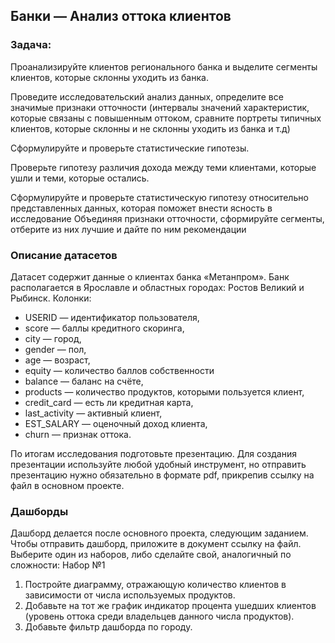 ## Банки — Анализ оттока клиентов

### Задача:
Проанализируйте клиентов регионального банка и выделите сегменты клиентов,
которые склонны уходить из банка.

Проведите исследовательский анализ данных, определите все значимые
признаки отточности (интервалы значений характеристик, которые связаны с
повышенным оттоком, сравните портреты типичных клиентов, которые
склонны и не склонны уходить из банка и т.д)

Сформулируйте и проверьте статистические гипотезы.

Проверьте гипотезу различия дохода между теми клиентами, которые
ушли и теми, которые остались.

Сформулируйте и проверьте статистическую гипотезу относительно
представленных данных, которая поможет внести ясность в исследование
Объединяя признаки отточности, сформируйте сегменты, отберите из них
лучшие и дайте по ним рекомендации

### Описание датасетов

Датасет содержит данные о клиентах банка «Метанпром». Банк располагается в
Ярославле и областных городах: Ростов Великий и Рыбинск.
Колонки:
+ USERID — идентификатор пользователя,
+ score — баллы кредитного скоринга,
+ city — город,
+ gender — пол,
+ age — возраст,
+ equity — количество баллов собственности
+ balance — баланс на счёте,
+ products — количество продуктов, которыми пользуется клиент,
+ credit_card — есть ли кредитная карта,
+ last_activity — активный клиент,
+ EST_SALARY — оценочный доход клиента,
+ сhurn — признак оттока.

По итогам исследования подготовьте презентацию. Для создания презентации
используйте любой удобный инструмент, но отправить презентацию
нужно обязательно в формате pdf, прикрепив ссылку на файл в основном
проекте.

### Дашборды
Дашборд делается после основного проекта, следующим заданием. Чтобы
отправить дашборд, приложите в документ ссылку на файл. Выберите один из
наборов, либо сделайте свой, аналогичный по сложности:
Набор №1
1. Постройте диаграмму, отражающую количество клиентов в зависимости
от числа используемых продуктов.
2. Добавьте на тот же график индикатор процента ушедших клиентов (уровень
оттока среди владельцев данного числа продуктов).
3. Добавьте фильтр дашборда по городу.
